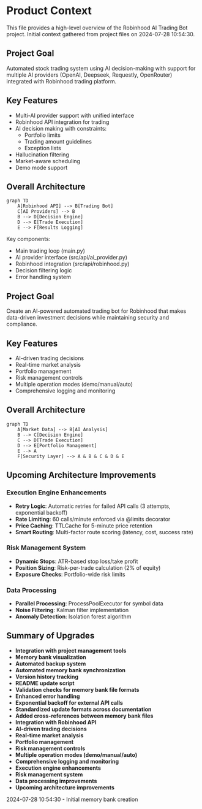 # Product Context

This file provides a high-level overview of the Robinhood AI Trading Bot project. Initial context gathered from project files on 2024-07-28 10:54:30.

## Project Goal
Automated stock trading system using AI decision-making with support for multiple AI providers (OpenAI, Deepseek, Requestly, OpenRouter) integrated with Robinhood trading platform.

## Key Features
- Multi-AI provider support with unified interface
- Robinhood API integration for trading
- AI decision making with constraints:
  - Portfolio limits
  - Trading amount guidelines
  - Exception lists
- Hallucination filtering
- Market-aware scheduling
- Demo mode support

## Overall Architecture
```mermaid
graph TD
    A[Robinhood API] --> B[Trading Bot]
    C[AI Providers] --> B
    B --> D[Decision Engine]
    D --> E[Trade Execution]
    E --> F[Results Logging]
```
Key components:
- Main trading loop (main.py)
- AI provider interface (src/api/ai_provider.py)
- Robinhood integration (src/api/robinhood.py)
- Decision filtering logic
- Error handling system

## Project Goal
Create an AI-powered automated trading bot for Robinhood that makes data-driven investment decisions while maintaining security and compliance.

## Key Features
- AI-driven trading decisions
- Real-time market analysis
- Portfolio management
- Risk management controls
- Multiple operation modes (demo/manual/auto)
- Comprehensive logging and monitoring

## Overall Architecture
```mermaid
graph TD
    A[Market Data] --> B[AI Analysis]
    B --> C[Decision Engine]
    C --> D[Trade Execution]
    D --> E[Portfolio Management]
    E --> A
    F[Security Layer] --> A & B & C & D & E
```

## Upcoming Architecture Improvements

### Execution Engine Enhancements
- **Retry Logic**: Automatic retries for failed API calls (3 attempts, exponential backoff)
- **Rate Limiting**: 60 calls/minute enforced via @limits decorator
- **Price Caching**: TTLCache for 5-minute price retention
- **Smart Routing**: Multi-factor route scoring (latency, cost, success rate)

### Risk Management System
- **Dynamic Stops**: ATR-based stop loss/take profit
- **Position Sizing**: Risk-per-trade calculation (2% of equity)
- **Exposure Checks**: Portfolio-wide risk limits

### Data Processing
- **Parallel Processing**: ProcessPoolExecutor for symbol data
- **Noise Filtering**: Kalman filter implementation
- **Anomaly Detection**: Isolation forest algorithm

## Summary of Upgrades

- **Integration with project management tools**
- **Memory bank visualization**
- **Automated backup system**
- **Automated memory bank synchronization**
- **Version history tracking**
- **README update script**
- **Validation checks for memory bank file formats**
- **Enhanced error handling**
- **Exponential backoff for external API calls**
- **Standardized update formats across documentation**
- **Added cross-references between memory bank files**
- **Integration with Robinhood API**
- **AI-driven trading decisions**
- **Real-time market analysis**
- **Portfolio management**
- **Risk management controls**
- **Multiple operation modes (demo/manual/auto)**
- **Comprehensive logging and monitoring**
- **Execution engine enhancements**
- **Risk management system**
- **Data processing improvements**
- **Upcoming architecture improvements**

2024-07-28 10:54:30 - Initial memory bank creation